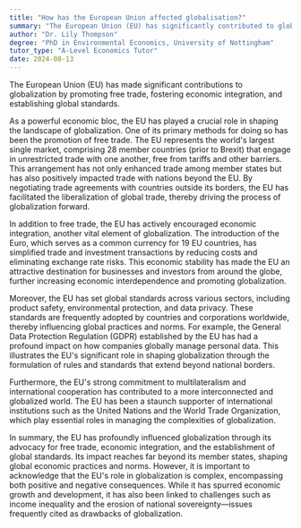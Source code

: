 ```yaml
---
title: "How has the European Union affected globalisation?"
summary: "The European Union (EU) has significantly contributed to globalisation through promoting free trade, encouraging economic integration, and setting global standards."
author: "Dr. Lily Thompson"
degree: "PhD in Environmental Economics, University of Nottingham"
tutor_type: "A-Level Economics Tutor"
date: 2024-08-13
---
```


The European Union (EU) has made significant contributions to globalization by promoting free trade, fostering economic integration, and establishing global standards.

As a powerful economic bloc, the EU has played a crucial role in shaping the landscape of globalization. One of its primary methods for doing so has been the promotion of free trade. The EU represents the world's largest single market, comprising $28$ member countries (prior to Brexit) that engage in unrestricted trade with one another, free from tariffs and other barriers. This arrangement has not only enhanced trade among member states but has also positively impacted trade with nations beyond the EU. By negotiating trade agreements with countries outside its borders, the EU has facilitated the liberalization of global trade, thereby driving the process of globalization forward.

In addition to free trade, the EU has actively encouraged economic integration, another vital element of globalization. The introduction of the Euro, which serves as a common currency for $19$ EU countries, has simplified trade and investment transactions by reducing costs and eliminating exchange rate risks. This economic stability has made the EU an attractive destination for businesses and investors from around the globe, further increasing economic interdependence and promoting globalization.

Moreover, the EU has set global standards across various sectors, including product safety, environmental protection, and data privacy. These standards are frequently adopted by countries and corporations worldwide, thereby influencing global practices and norms. For example, the General Data Protection Regulation (GDPR) established by the EU has had a profound impact on how companies globally manage personal data. This illustrates the EU's significant role in shaping globalization through the formulation of rules and standards that extend beyond national borders.

Furthermore, the EU's strong commitment to multilateralism and international cooperation has contributed to a more interconnected and globalized world. The EU has been a staunch supporter of international institutions such as the United Nations and the World Trade Organization, which play essential roles in managing the complexities of globalization.

In summary, the EU has profoundly influenced globalization through its advocacy for free trade, economic integration, and the establishment of global standards. Its impact reaches far beyond its member states, shaping global economic practices and norms. However, it is important to acknowledge that the EU's role in globalization is complex, encompassing both positive and negative consequences. While it has spurred economic growth and development, it has also been linked to challenges such as income inequality and the erosion of national sovereignty—issues frequently cited as drawbacks of globalization.
    